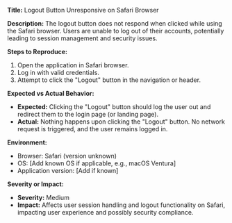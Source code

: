 **Title:** Logout Button Unresponsive on Safari Browser

**Description:**
The logout button does not respond when clicked while using the Safari browser. Users are unable to log out of their accounts, potentially leading to session management and security issues.

**Steps to Reproduce:**

1. Open the application in Safari browser.
2. Log in with valid credentials.
3. Attempt to click the "Logout" button in the navigation or header.

**Expected vs Actual Behavior:**

* **Expected:** Clicking the "Logout" button should log the user out and redirect them to the login page (or landing page).
* **Actual:** Nothing happens upon clicking the "Logout" button. No network request is triggered, and the user remains logged in.

**Environment:**

* Browser: Safari (version unknown)
* OS: \[Add known OS if applicable, e.g., macOS Ventura]
* Application version: \[Add if known]

**Severity or Impact:**

* **Severity:** Medium
* **Impact:** Affects user session handling and logout functionality on Safari, impacting user experience and possibly security compliance.
